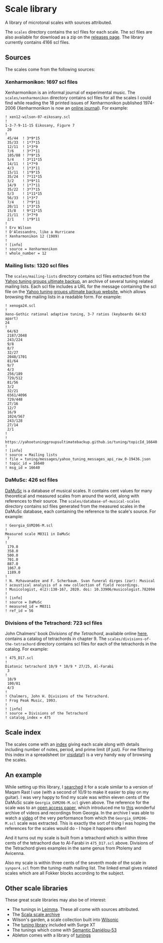 # Scale library
A library of microtonal scales with sources attributed.

The `scales` directory contains the scl files for each scale. The scl files are
also available for download as a zip on the [releases
page](https://github.com/narenratan/scale-library/releases). The library
currently contains 4166 scl files.

## Sources
The scales come from the following sources:

### Xenharmonikon: 1697 scl files
Xenharmonikon is an informal journal of experimental music. The
`scales/xenharmonikon` directory contains scl files for all the scales I could
find while reading the 18 printed issues of Xenharmonikon published 1974-2006
(Xenharmonikon is now an [online journal](https://www.xenharmonikon.org)). For example:
```
! xen12-wilson-07-eikosany.scl
!
1-3-7-9-11-15 Eikosany, Figure 7
 20
!
 45/44  ! 3*9*15
 35/33  ! 1*7*15
 12/11  ! 1*3*9
 7/6    ! 3*7*11
 105/88 ! 7*9*15
 5/4    ! 3*11*15
 14/11  ! 1*7*9
 4/3    ! 1*3*11
 15/11  ! 1*9*15
 35/24  ! 7*11*15
 3/2    ! 3*9*11
 14/9   ! 1*7*11
 35/22  ! 3*7*15
 5/3    ! 1*11*15
 56/33  ! 1*3*7
 7/4    ! 7*9*11
 20/11  ! 1*3*15
 15/8   ! 9*11*15
 21/11  ! 3*7*9
 2/1    ! 1*9*11
!
! Erv Wilson
! D'Alessandro, like a Hurricane
! Xenharmonikon 12 (1989)
!
! [info]
! source = Xenharmonikon
! whole_number = 12
```

### Mailing lists: 1320 scl files
The `scales/mailing-lists` directory contains scl files extracted from the
[Yahoo tuning groups ultimate
backup](https://github.com/YahooTuningGroupsUltimateBackup/YahooTuningGroupsUltimateBackup),
an archive of several tuning related mailing lists. Each scl file includes a
URL for the message containing the scl file on the [Yahoo tuning groups
ultimate backup website](https://yahootuninggroupsultimatebackup.github.io),
which allows browsing the mailing lists in a readable form. For example:
```
! xenoga24.scl
!
Xeno-Gothic rational adaptive tuning, 3-7 ratios (keyboards 64:63 apart) 
24
!
 64/63
 2187/2048
 243/224
 9/8 
 8/7
 32/27
 2048/1701
 81/64
 9/7
 4/3 
 256/189
 729/512
 81/56
 3/2
 32/21
 6561/4096
 729/448
 27/16
 12/7
 16/9
 1024/567
 243/128
 27/14
 2/1
!
! https://yahootuninggroupsultimatebackup.github.io/tuning/topicId_16640.html#16640
!
! [info]
! source = Mailing lists
! file = tuning/messages/yahoo_tuning_messages_api_raw_0-19436.json
! topic_id = 16640
! msg_id = 16640
```

### DaMuSc: 426 scl files
[DaMuSc](https://github.com/jomimc/DaMuSc.git) is a database of musical scales.
It contains cent values for many theoretical and measured scales from around
the world, along with references to their source. The
`scales/database-of-musical-scales` directory contains scl files generated from
the measured scales in the DaMuSc database, each containing the reference to
the scale's source. For example:
```
! Georgia_GVM206-M.scl
!
Measured scale M0311 in DaMuSc
 7
!
 179.0
 358.0
 500.0
 701.0
 887.0
 1067.0
 1189.0
!
! N. Mzhavanadze and F. Scherbaum. Svan funeral dirges (zar): Musical
! acoustical analysis of a new collection of field recordings.
! Musicologist, 4(2):138-167, 2020. doi: 10.33906/musicologist.782094
!
! [info]
! source = DaMuSc
! measured_id = M0311
! ref_id = 56
```

### Divisions of the Tetrachord: 723 scl files
John Chalmers' book *Divisions of the Tetrachord*, available online
[here](https://eamusic.dartmouth.edu/~larry/published_articles/divisions_of_the_tetrachord/index.html),
contains a catalog of tetrachords in chapter 9. The
`scales/divisions-of-the-tetrachord` directory contains scl files for each of
the tetrachords in the catalog. For example:
```
! 475_D17.scl
!
Diatonic tetrachord 10/9 * 10/9 * 27/25, Al-Farabi
 3
!
 10/9
 100/81
 4/3
!
! Chalmers, John H. Divisions of the Tetrachord.
! Frog Peak Music, 1993.
!
! [info]
! source = Divisions of the Tetrachord
! catalog_index = 475
```

## Scale index
The scales come with an [index](scale-index.csv) giving each scale along with
details including number of notes, period, and prime limit (if just). For me
filtering this index in a spreadsheet (or [visidata](https://www.visidata.org)!)
is a very handy way of browsing the scales.

## An example
While setting up this library, I
[searched](https://github.com/surge-synthesizer/tuning-library-python/blob/main/examples/similar.py)
it for a scale similar to a version of Maqam Rast I use (with a second of 10/9
to make it easier to play on my guitar). I was very happy to find my scale was
within eleven cents of the DaMuSc scale `Georgia_GVM206-M.scl` given above. The
reference for the scale was to an [open access
paper](https://dergipark.org.tr/en/pub/musicologist/issue/58711/782094), which
introduced me to
[this](https://www.audiolabs-erlangen.de/resources/MIR/2017-GeorgianMusic-Scherbaum)
wonderful archive of videos and recordings from Georgia. In the archive I was
able to watch a
[video](https://www.audiolabs-erlangen.de/resources/MIR/2017-GeorgianMusic-Scherbaum/GVM206_ZariMestiaTake2_Zargash_MestiaSingers_20160814)
of the very performance from which the `Georgia_GVM206-M.scl` scale was
extracted. This is exactly the sort of thing I was hoping the references for
the scales would do - I hope it happens often!

And it turns out my scale is built from a tetrachord which is within three
cents of the tetrachord due to Al-Farabi in `475_D17.scl` above. Divisions of
the Tetrachord gives examples in the same genus from Ptolemy and Avicenna.

Also my scale is within three cents of the seventh mode of the scale in
`synpor4.scl` from the tuning-math mailing list. The linked email gives related
scales which are all Fokker blocks according to the subject.

## Other scale libraries

These great scale libraries may also be of interest:

- The tunings in [Leimma](https://isartum.net/leimma). These all come with sources attributed.
- The [Scala scale archive](https://www.huygens-fokker.org/microtonality/scales.html)
- Wilson's garden, a scale collection built into [Wilsonic](https://github.com/marcus-w-hobbs/Wilsonic-MTS-ESP)
- The [tuning library](https://github.com/surge-synthesizer/surge/tree/main/resources/data/tuning_library) included with Surge XT
- The tunings which come with [Semantic Daniélou-53](https://www.semantic-danielou.com/semantic-danielou-53/download-and-installation-semantic-danielou-53/)
- Ableton comes with a library of [tunings](https://tuning.ableton.com)
